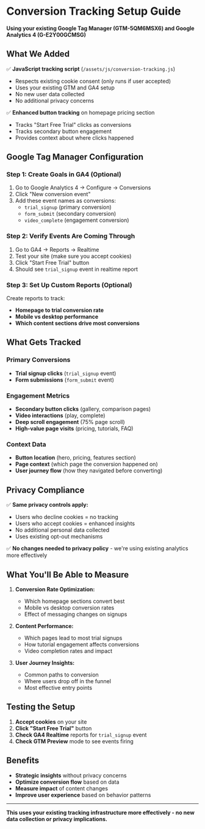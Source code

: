# Conversion Tracking Setup Guide

**Using your existing Google Tag Manager (GTM-5QM6MSX6) and Google Analytics 4 (G-E2Y00GCMSG)**

## What We Added

✅ **JavaScript tracking script** (`/assets/js/conversion-tracking.js`)
- Respects existing cookie consent (only runs if user accepted)
- Uses your existing GTM and GA4 setup
- No new user data collected
- No additional privacy concerns

✅ **Enhanced button tracking** on homepage pricing section
- Tracks "Start Free Trial" clicks as conversions
- Tracks secondary button engagement
- Provides context about where clicks happened

## Google Tag Manager Configuration

### Step 1: Create Goals in GA4 (Optional)
1. Go to Google Analytics 4 → Configure → Conversions
2. Click "New conversion event"
3. Add these event names as conversions:
   - `trial_signup` (primary conversion)
   - `form_submit` (secondary conversion)
   - `video_complete` (engagement conversion)

### Step 2: Verify Events Are Coming Through
1. Go to GA4 → Reports → Realtime
2. Test your site (make sure you accept cookies)
3. Click "Start Free Trial" button
4. Should see `trial_signup` event in realtime report

### Step 3: Set Up Custom Reports (Optional)
Create reports to track:
- **Homepage to trial conversion rate**
- **Mobile vs desktop performance**
- **Which content sections drive most conversions**

## What Gets Tracked

### Primary Conversions
- **Trial signup clicks** (`trial_signup` event)
- **Form submissions** (`form_submit` event)

### Engagement Metrics
- **Secondary button clicks** (gallery, comparison pages)
- **Video interactions** (play, complete)
- **Deep scroll engagement** (75% page scroll)
- **High-value page visits** (pricing, tutorials, FAQ)

### Context Data
- **Button location** (hero, pricing, features section)
- **Page context** (which page the conversion happened on)
- **User journey flow** (how they navigated before converting)

## Privacy Compliance

✅ **Same privacy controls apply:**
- Users who decline cookies = no tracking
- Users who accept cookies = enhanced insights
- No additional personal data collected
- Uses existing opt-out mechanisms

✅ **No changes needed to privacy policy** - we're using existing analytics more effectively

## What You'll Be Able to Measure

1. **Conversion Rate Optimization:**
   - Which homepage sections convert best
   - Mobile vs desktop conversion rates
   - Effect of messaging changes on signups

2. **Content Performance:**
   - Which pages lead to most trial signups
   - How tutorial engagement affects conversions
   - Video completion rates and impact

3. **User Journey Insights:**
   - Common paths to conversion
   - Where users drop off in the funnel
   - Most effective entry points

## Testing the Setup

1. **Accept cookies** on your site
2. **Click "Start Free Trial"** button
3. **Check GA4 Realtime** reports for `trial_signup` event
4. **Check GTM Preview** mode to see events firing

## Benefits

- **Strategic insights** without privacy concerns
- **Optimize conversion flow** based on data
- **Measure impact** of content changes
- **Improve user experience** based on behavior patterns

---

**This uses your existing tracking infrastructure more effectively - no new data collection or privacy implications.**
